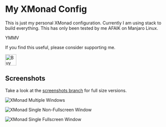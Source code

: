 # My XMonad Config
This is just my personal XMonad configuration.
Currently I am using stack to build everything.
This has only been tested by me AFAIK on Manjaro Linux.

YMMV

If you find this useful, please consider supporting me.

<a href='https://ko-fi.com/A0A74VYT1' target='_blank'><img height='36' style='border:0px;height:36px;' src='https://cdn.ko-fi.com/cdn/kofi2.png?v=2' border='0' alt='Buy Me a Coffee at ko-fi.com' /></a>

## Screenshots

Take a look at the [screenshots branch](/../screenshots/screenshots "screenshots branch") for full size versions.

![XMonad Multiple Windows](/../screenshots/screenshots/multi_app_thumbnail.png?raw=true "Multiple Windows")

![XMonad Single Non-Fullscreen Window](/../screenshots/screenshots/single_app_thumbnail.png?raw=true "Single Non-Fullscreen Window")

![XMonad Single Fullscreen Window](/../screenshots/screenshots/full_with_bar_thumbnail.png?raw=true "Single Fullscreen Window")

